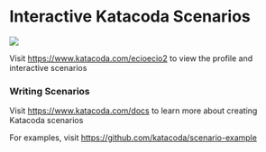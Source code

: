 # Interactive Katacoda Scenarios

[![](http://shields.katacoda.com/katacoda/ecioecio2/count.svg)](https://www.katacoda.com/ecioecio2 "Get your profile on Katacoda.com")

Visit https://www.katacoda.com/ecioecio2 to view the profile and interactive scenarios

### Writing Scenarios
Visit https://www.katacoda.com/docs to learn more about creating Katacoda scenarios

For examples, visit https://github.com/katacoda/scenario-example
